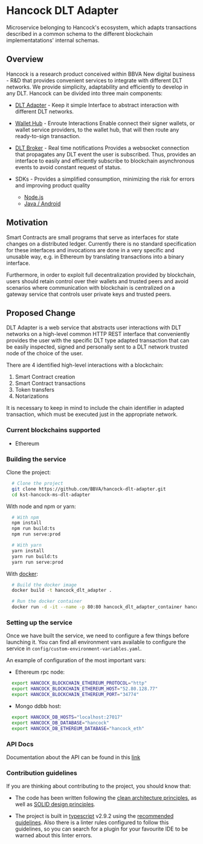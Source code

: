 # Hancock DLT Adapter

Microservice belonging to Hancock's ecosystem, which adapts transactions described in a common schema
to the different blockchain implementatations' internal schemas.

## Overview

Hancock is a research product conceived within BBVA New digital business - R&D that provides convenient services to integrate with different DLT networks. We provide simplicity, adaptability and efficiently to develop in any DLT. Hancock can be divided into three main components:

- [DLT Adapter](https://github.com/BBVA/hancock-dlt-adapter) - Keep it simple
Interface to abstract interaction with different DLT networks.

- [Wallet Hub](https://github.com/BBVA/hancock-wallet-hub) - Enroute Interactions
Enable connect their signer wallets, or wallet service providers, to the wallet hub, that will then route any ready-to-sign transaction.

- [DLT Broker](https://github.com/BBVA/hancock-dlt-broker) - Real time notifications
Provides a websocket connection that propagates any DLT event the user is subscribed. Thus, provides an interface to easily and efficiently subscribe to blockchain asynchronous events to avoid constant request of status.

- SDKs - Provides a simplified consumption, minimizing the risk for errors and improving product quality
	- [Node.js](https://github.com/BBVA/hancock-sdk-nodejs)
    - [Java / Android](https://github.com/BBVA/hancock-sdk-java-android)

## Motivation

Smart Contracts are small programs that serve as interfaces for state changes on a distributed ledger. Currently there is no standard specification for these interfaces and invocations are done in a very specific and unusable way, e.g. in Ethereum by translating transactions into a binary interface.

Furthermore, in order to exploit full decentralization provided by blockchain, users should retain control over their wallets and trusted peers and avoid scenarios where communication with blockchain is centralized on a gateway service that controls user private keys and trusted peers.

## Proposed Change

DLT Adapter is a web service that abstracts user interactions with DLT networks on a high-level common HTTP REST interface that conveniently provides the user with the specific DLT type adapted transaction that can be easily inspected, signed and personally sent to a DLT network trusted node of the choice of the user.

There are 4 identified high-level interactions with a blockchain:

1. Smart Contract creation
2. Smart Contract transactions
3. Token transfers
4. Notarizations

It is necessary to keep in mind to include the chain identifier in adapted transaction, which must be executed just in the appropriate network. 

### Current blockchains supported

* Ethereum

### Building the service

Clone the project:
```bash
  # Clone the project 
  git clone https://github.com/BBVA/hancock-dlt-adapter.git
  cd kst-hancock-ms-dlt-adapter
```

With node and npm or yarn:
```bash
  # With npm
  npm install
  npm run build:ts
  npm run serve:prod

  # With yarn
  yarn install
  yarn run build:ts
  yarn run serve:prod
```

With [docker](https://www.docker.com/):
```bash
  # Build the docker image
  docker build -t hancock_dlt_adapter .

  # Run the docker container
  docker run -d -it --name -p 80:80 hancock_dlt_adapter_container hancock_dlt_adapter
```

### Setting up the service

Once we have built the service, we need to configure a few things before launching it. You can find all environment vars 
available to configure the service in `config/custom-environment-variables.yaml`.

An example of configuration of the most important vars:

- Ethereum rpc node:
```bash
  export HANCOCK_BLOCKCHAIN_ETHEREUM_PROTOCOL="http"
  export HANCOCK_BLOCKCHAIN_ETHEREUM_HOST="52.80.128.77"
  export HANCOCK_BLOCKCHAIN_ETHEREUM_PORT="34774"
```

- Mongo ddbb host:
```bash
  export HANCOCK_DB_HOSTS="localhost:27017"
  export HANCOCK_DB_DATABASE="hancock"
  export HANCOCK_DB_ETHEREUM_DATABASE="hancock_eth"
```

### API Docs

Documentation about the API can be found in this [link](https://BBVA.github.io/hancock-dlt-adapter/api.html)

### Contribution guidelines

If you are thinking about contributing to the project, you should know that:

- The code has been written following the [clean architecture principles](https://8thlight.com/blog/uncle-bob/2012/08/13/the-clean-architecture.html), as well as [SOLID design principles](https://es.wikipedia.org/wiki/SOLID).

- The project is built in [typescript](https://www.typescriptlang.org/) v2.9.2 using the [recommended guidelines](https://github.com/palantir/tslint/blob/master/src/configs/recommended.ts). Also there is a linter rules configured to follow this guidelines, so you can search for a plugin for your favourite IDE to be warned about this linter errors.
